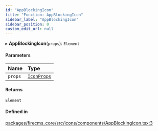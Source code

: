 ```yaml
---
id: "AppBlockingIcon"
title: "Function: AppBlockingIcon"
sidebar_label: "AppBlockingIcon"
sidebar_position: 0
custom_edit_url: null
---
```


▸ **AppBlockingIcon**(`props`): `Element`

#### Parameters

| Name | Type |
| :------ | :------ |
| `props` | [`IconProps`](../types/IconProps.md) |

#### Returns

`Element`

#### Defined in

[packages/firecms_core/src/icons/components/AppBlockingIcon.tsx:3](https://github.com/FireCMSco/firecms/blob/d45f3739/packages/firecms_core/src/icons/components/AppBlockingIcon.tsx#L3)
